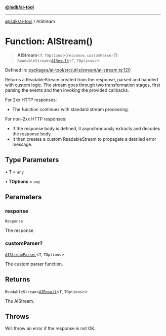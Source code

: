 [**@isdk/ai-tool**](../README.md)

***

[@isdk/ai-tool](../globals.md) / AIStream

# Function: AIStream()

> **AIStream**\<`T`, `TOptions`\>(`response`, `customParser`?): `ReadableStream`\<[`AIResult`](../interfaces/AIResult.md)\<`T`, `TOptions`\>\>

Defined in: [packages/ai-tool/src/utils/stream/ai-stream.ts:120](https://github.com/isdk/ai-tool.js/blob/83a1524a1644365964efc043a7a7991d8fd46b49/src/utils/stream/ai-stream.ts#L120)

Returns a ReadableStream created from the response, parsed and handled with custom logic.
The stream goes through two transformation stages, first parsing the events and then
invoking the provided callbacks.

For 2xx HTTP responses:
- The function continues with standard stream processing.

For non-2xx HTTP responses:
- If the response body is defined, it asynchronously extracts and decodes the response body.
- It then creates a custom ReadableStream to propagate a detailed error message.

## Type Parameters

• **T** = `any`

• **TOptions** = `any`

## Parameters

### response

`Response`

The response.

### customParser?

[`AIStreamParser`](../interfaces/AIStreamParser.md)\<`T`, `TOptions`\>

The custom parser function.

## Returns

`ReadableStream`\<[`AIResult`](../interfaces/AIResult.md)\<`T`, `TOptions`\>\>

The AIStream.

## Throws

Will throw an error if the response is not OK.

